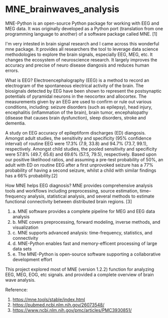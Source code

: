 # MNE_brainwaves_analysis

MNE-Python is an open-source Python package for working with EEG and MEG data. It was originally developed as a Python port (translation from one programming language to another) of a software package called MNE. [1]

I'm very intested in brain signal research and I came across this wonderful mne package. It provides all researchers the tool to leverage data science methodologies to explore the brain signals, especially EEG, MEG, etc. It changes the ecosystem of neuroscience research. It largely improves the accuracy and precise of neuro disease diangosis and reduces human errors. 

What is EEG? Electroencephalography (EEG) is a method to record an electrogram of the spontaneous electrical activity of the brain. The biosignals detected by EEG have been shown to represent the postsynaptic potentials of pyramidal neurons in the neocortex and allocortex. The measurements given by an EEG are used to confirm or rule out various conditions, including: seizure disorders (such as epilepsy), head injury, encephalitis (inflammation of the brain), brain tumor, encephalopathy (disease that causes brain dysfunction), sleep disorders, stroke and dementia. 

A study on EEG accuracy of epileptiform discharges (ED) diangosis. Amongst adult studies, the sensitivity and specificity (95% confidence interval) of routine EEG were 17.3% (7.9, 33.8) and 94.7% (73.7, 99.1), respectively. Amongst child studies, the pooled sensitivity and specificity were 57.8% (49.7, 65.6) and 69.6% (57.5, 79.5), respectively. Based upon our positive likelihood ratios, and assuming a pre-test probability of 50%, an adult with ED on routine EEG after a first unprovoked seizure has a 77% probability of having a second seizure, whilst a child with similar findings has a 66% probability.[2] 

How MNE helps EEG diagnosis? MNE provides comprehensive analysis tools and workflows including preprocessing, source estimation, time–frequency analysis, statistical analysis, and several methods to estimate functional connectivity between distributed brain regions. [3]

 1. a. MNE software provides a complete pipeline for MEG and EEG data analysis
 2. b. MNE covers preprocessing, forward modeling, inverse methods, and visualization
 3. c. MNE supports advanced analysis: time-frequency, statistics, and connectivity
 4. d. MNE-Python enables fast and memory-efficent processing of large data sets
 5. e. The MNE-Python is open-source software supporting a collaborative development effort
  
 This project explored most of MNE (version 1.2.2) function for analyzing EEG, MEG, EOG, etc signals. and provided a complete overview of brain wave analysis. 
 
 Reference: 
 1. https://mne.tools/stable/index.html
 2. https://pubmed.ncbi.nlm.nih.gov/26073548/
 3. https://www.ncbi.nlm.nih.gov/pmc/articles/PMC3930851/
